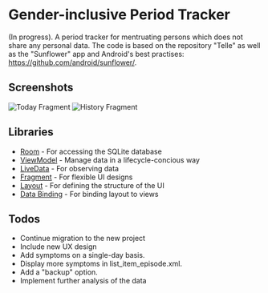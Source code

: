 # Gender-inclusive Period Tracker
(In progress). A period tracker for mentruating persons which does not share any personal data.
The code is based on the repository "Telle" as well as the "Sunflower" app and Android's best practises: https://github.com/android/sunflower/.

## Screenshots
![Today Fragment](screenshots/today.png "A progress bar, estimating days to next period")
![History Fragment](screenshots/history.png "A list of the periods in the database")

## Libraries
- [Room][0] - For accessing the SQLite database
- [ViewModel][3] - Manage data in a lifecycle-concious way
- [LiveData][2] - For observing data
- [Fragment][5] - For flexible UI designs
- [Layout][4] - For defining the structure of the UI
- [Data Binding][1] - For binding layout to views

[0]: https://developer.android.com/topic/libraries/architecture/room 
[1]: https://developer.android.com/topic/libraries/data-binding/
[2]: https://developer.android.com/topic/libraries/architecture/livedata
[3]: https://developer.android.com/topic/libraries/architecture/viewmodel
[4]: https://developer.android.com/guide/topics/ui/declaring-layout
[5]: https://developer.android.com/guide/components/fragments

## Todos
- Continue migration to the new project
- Include new UX design
- Add symptoms on a single-day basis.
- Display more symptoms in list_item_episode.xml.
- Add a "backup" option.
- Implement further analysis of the data
